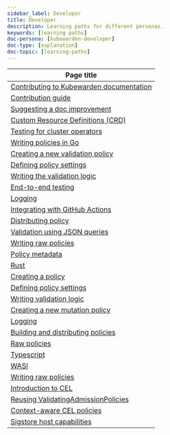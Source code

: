 ```yaml
---
sidebar_label: Developer
title: Developer
description: Learning paths for different personas.
keywords: [learning paths]
doc-persona: [kubewarden-developer]
doc-type: [explanation]
doc-topic: [learning-paths]
---
```


|Page title|
|-|
|[Contributing to Kubewarden documentation](../howtos/contribution-guide/contributing.md)|
|[Contribution guide](../howtos/contribution-guide/contribution-guide.md)|
|[Suggesting a doc improvement](../howtos/contribution-guide/suggesting-an-improvement.md)|
|[Custom Resource Definitions (CRD)](../reference/CRDs.md)|
|[Testing for cluster operators](../tutorials/testing-policies/03-cluster-operators.md)|
|[Writing policies in Go](../tutorials/writing-policies/go/01-intro-go.md)|
|[Creating a new validation policy](../tutorials/writing-policies/go/02-scaffold.md)|
|[Defining policy settings](../tutorials/writing-policies/go/03-policy-settings.md)|
|[Writing the validation logic](../tutorials/writing-policies/go/04-validation.md)|
|[End-to-end testing](../tutorials/writing-policies/go/05-e2e-tests.md)|
|[Logging](../tutorials/writing-policies/go/06-logging.md)|
|[Integrating with GitHub Actions](../tutorials/writing-policies/go/07-automate.md)|
|[Distributing policy](../tutorials/writing-policies/go/08-distribute.md)|
|[Validation using JSON queries](../tutorials/writing-policies/go/09-validation-with-queries.md)|
|[Writing raw policies](../tutorials/writing-policies/go/10-raw-policies.md)|
|[Policy metadata](../tutorials/writing-policies/metadata.md)|
|[Rust](../tutorials/writing-policies/rust/01-intro-rust.md)|
|[Creating a policy](../tutorials/writing-policies/rust/02-create-policy.md)|
|[Defining policy settings](../tutorials/writing-policies/rust/03-define-policy-settings.md)|
|[Writing validation logic](../tutorials/writing-policies/rust/04-write-validation-logic.md)|
|[Creating a new mutation policy](../tutorials/writing-policies/rust/05-mutation-policy.md)|
|[Logging](../tutorials/writing-policies/rust/06-logging.md)|
|[Building and distributing policies](../tutorials/writing-policies/rust/07-build-and-distribute.md)|
|[Raw policies](../tutorials/writing-policies/rust/08-raw-policies.md)|
|[Typescript](../tutorials/writing-policies/typescript.md)|
|[WASI](../tutorials/writing-policies/wasi/01-intro-wasi.md)|
|[Writing raw policies](../tutorials/writing-policies/wasi/02-raw-policies.md)|
|[Introduction to CEL](../tutorials/writing-policies/CEL/01-intro-cel.md)|
|[Reusing ValidatingAdmissionPolicies](../tutorials/writing-policies/CEL/02-reusing-vap.md)|
|[Context-aware CEL policies](../tutorials/writing-policies/CEL/03-context-aware.md)|
|[Sigstore host capabilities](../tutorials/writing-policies/CEL/04-example-sigstore.md)|
